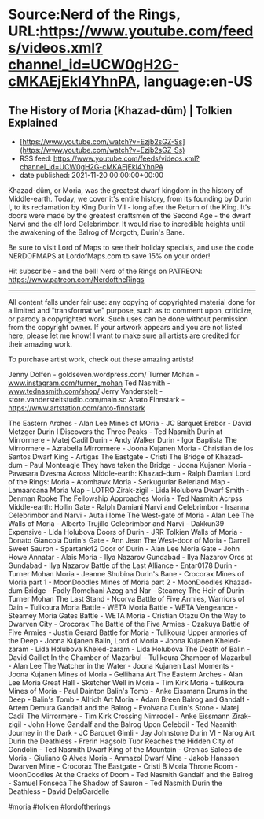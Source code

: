 # Source:Nerd of the Rings, URL:https://www.youtube.com/feeds/videos.xml?channel_id=UCW0gH2G-cMKAEjEkI4YhnPA, language:en-US

## The History of Moria (Khazad-dûm) | Tolkien Explained
 - [https://www.youtube.com/watch?v=Ezjb2sGZ-Ss](https://www.youtube.com/watch?v=Ezjb2sGZ-Ss)
 - RSS feed: https://www.youtube.com/feeds/videos.xml?channel_id=UCW0gH2G-cMKAEjEkI4YhnPA
 - date published: 2021-11-20 00:00:00+00:00

Khazad-dûm, or Moria, was the greatest dwarf kingdom in the history of Middle-earth.  Today, we cover it's entire history, from its founding by Durin I, to its reclamation by King Durin VII - long after the Return of the King.  It's doors were made by the greatest craftsmen of the Second Age - the dwarf Narvi and the elf lord Celebrimbor.  It would rise to incredible heights until the awakening of the Balrog of Morgoth, Durin's Bane.

Be sure to visit Lord of Maps to see their holiday specials, and use the code NERDOFMAPS at LordofMaps.com to save 15% on your order!

Hit subscribe - and the bell!
Nerd of the Rings on PATREON: https://www.patreon.com/NerdoftheRings

-------------- 
All content falls under fair use: any copying of copyrighted material done for a limited and “transformative” purpose, such as to comment upon, criticize, or parody a copyrighted work. Such uses can be done without permission from the copyright owner.   If your artwork appears and you are not listed here, please let me know! I want to make sure all artists are credited for their amazing work.

To purchase artist work, check out these amazing artists!

Jenny Dolfen - goldseven.wordpress.com/
Turner Mohan - www.instagram.com/turner_mohan
Ted Nasmith - www.tednasmith.com/shop/
Jerry Vanderstelt - store.vandersteltstudio.com/main.sc
Anato Finnstark - https://www.artstation.com/anto-finnstark

The Eastern Arches - Alan Lee
Mines of MOria - JC Barquet
Erebor - David Metzger
Durin I Discovers the Three Peaks - Ted Nasmith
Durin at Mirrormere - Matej Cadil
Durin - Andy Walker
Durin - Igor Baptista
The Mirrormere - Azrabella
Mirrormere - Joona Kujanen
Moria - Christian de los Santos
Dwarf King - Artigas
The Eastgate - Cristi
The Bridge of Khazad-dum - Paul Monteagle
They have taken the Bridge - Joona Kujanen
Moria - Pavasara Dvesma
Across Middle-earth: Khazad-dum - Ralph Damiani
Lord of the Rings: Moria - Atomhawk
Moria - Serkugurlar
Beleriand Map - Lamaarcana
Moria Map - LOTRO
Zirak-zigil - Lida Holubova
Dwarf Smith - Denman Rooke
The Fellowship Approaches Moria - Ted Nasmith
Acrpss Middle-earth: Hollin Gate - Ralph Damiani
Narvi and Celebrimbor - Irsanna
Celebrimbor and Narvi - Auta i Iome
The West-gate of Moria - Alan Lee
The Walls of Moria - Alberto Trujillo
Celebrimbor and Narvi - Dakkun39
Expensive - Lida Holubova
Doors of Durin - JRR Tolkien
Walls of Moria - Donato Giancola
Durin's Gate - Ann Jean
The West-door of Moria - Darrell Sweet
Sauron - Spartank42
Door of Durin - Alan Lee
Moria Gate - John Howe
Annatar - Alais
Moria - Ilya Nazarov
Gundabad - Ilya Nazarov
Orcs at Gundabad - Ilya Nazarov
Battle of the Last Alliance - Entar0178
Durin - Turner Mohan
Moria - Jeanne Shubina
Durin's Bane - Crocorax
Mines of Moria part 1 - MoonDoodles
Mines of Moria part 2 - MoonDoodles
Khazad-dum Bridge - Fadly Romdhani
Azog and Nar - Steamey
The Heir of Durin - Turner Mohan
The Last Stand - Ncorva
Battle of Five Armies, Warriors of Dain - Tulikoura
Moria Battle - WETA
Moria Battle - WETA
Vengeance - Steamey
Moria Gates Battle - WETA
Moria - Cristian Otazu
On the Way to Dwarven City - Crocorax
The Battle of the Five Armies - Ozakuya
Battle of Five Armies - Justin Gerard
Battle for Moria - Tulikoura
Upper armories of the Deep - Joona Kujanen
Balin, Lord of Moria - Joona Kujanen
Kheled-zaram - Lida Holubova
Kheled-zaram - Lida Holubova
The Death of Balin - David Gaillet
In the Chamber of Mazarbul - Tulikoura
Chamber of Mazarbul - Alan Lee
The Watcher in the Water - Joona Kujanen
Last Moments - Joona Kujanen
Mines of Moria - Gellihana Art
The Eastern Arches - Alan Lee
Moria Great Hall - Sketcher
Well in Moria - Tim Kirk
Moria - tulikoura
Mines of Moria - Paul Dainton
Balin's Tomb - Anke Eissmann
Drums in the Deep - Balin's Tomb - Allrich Art
Moria - Adam Breen
Balrog and Gandalf - Artem Demura
Gandalf and the Balrog - Evolvana
Durin's Stone - Matej Cadil
The Mirrormere - Tim Kirk
Crossing Nimrodel - Anke Eissmann
Zirak-zigil - John Howe
Gandalf and the Balrog Upon Celebdil - Ted Nasmith
Journey in the Dark - JC Barquet
Gimli - Jay Johnstone
Durin VI - Narog Art
Durin the Deathless - Frerin Hagsolb
Tuor Reaches the Hidden City of Gondolin - Ted Nasmith
Dwarf King of the Mountain - Grenias
Saloes de Moria - Giuliano G Alves
Moria - Anmazol
Dwarf Mine - Jakob Hansson
Dwarven Mine - Crocorax
The Eastgate - Cristi B
Moria Throne Room - MoonDoodles
At the Cracks of Doom - Ted Nasmith
Gandalf and the Balrog - Samuel Fonseca
The Shadow of Sauron - Ted Nasmith
Durin the Deathless - David DelaGardelle

#moria #tolkien #lordoftherings

